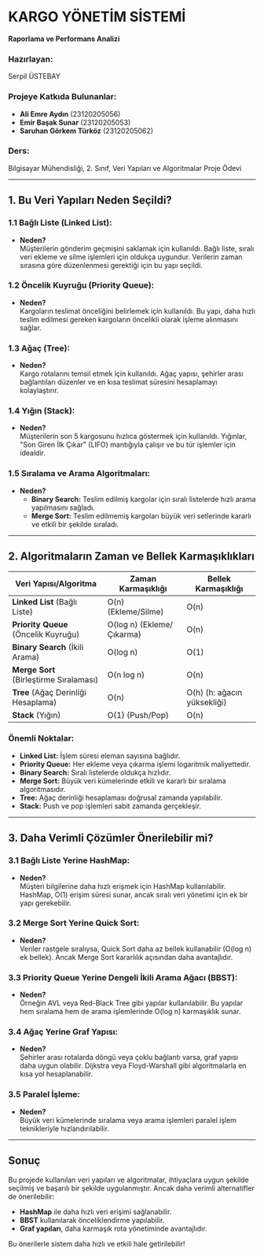 # KARGO YÖNETİM SİSTEMİ  
**Raporlama ve Performans Analizi**  

### Hazırlayan:  
Serpil ÜSTEBAY  

### Projeye Katkıda Bulunanlar:  
- **Ali Emre Aydın** (23120205056)  
- **Emir Başak Sunar** (23120205053)  
- **Saruhan Görkem Türköz** (23120205062)  

### Ders:  
Bilgisayar Mühendisliği, 2. Sınıf, Veri Yapıları ve Algoritmalar Proje Ödevi  

---

## 1. Bu Veri Yapıları Neden Seçildi?

### 1.1 **Bağlı Liste (Linked List):**  
- **Neden?**  
  Müşterilerin gönderim geçmişini saklamak için kullanıldı. Bağlı liste, sıralı veri ekleme ve silme işlemleri için oldukça uygundur. Verilerin zaman sırasına göre düzenlenmesi gerektiği için bu yapı seçildi.  

### 1.2 **Öncelik Kuyruğu (Priority Queue):**  
- **Neden?**  
  Kargoların teslimat önceliğini belirlemek için kullanıldı. Bu yapı, daha hızlı teslim edilmesi gereken kargoların öncelikli olarak işleme alınmasını sağlar.  

### 1.3 **Ağaç (Tree):**  
- **Neden?**  
  Kargo rotalarını temsil etmek için kullanıldı. Ağaç yapısı, şehirler arası bağlantıları düzenler ve en kısa teslimat süresini hesaplamayı kolaylaştırır.  

### 1.4 **Yığın (Stack):**  
- **Neden?**  
  Müşterilerin son 5 kargosunu hızlıca göstermek için kullanıldı. Yığınlar, "Son Giren İlk Çıkar" (LIFO) mantığıyla çalışır ve bu tür işlemler için idealdir.  

### 1.5 **Sıralama ve Arama Algoritmaları:**  
- **Neden?**  
  - **Binary Search:** Teslim edilmiş kargolar için sıralı listelerde hızlı arama yapılmasını sağladı.  
  - **Merge Sort:** Teslim edilmemiş kargoları büyük veri setlerinde kararlı ve etkili bir şekilde sıraladı.  

---

## 2. Algoritmaların Zaman ve Bellek Karmaşıklıkları  

| Veri Yapısı/Algoritma      | Zaman Karmaşıklığı         | Bellek Karmaşıklığı   |  
|-----------------------------|----------------------------|------------------------|  
| **Linked List** (Bağlı Liste)   | O(n) (Ekleme/Silme)       | O(n)                  |  
| **Priority Queue** (Öncelik Kuyruğu) | O(log n) (Ekleme/Çıkarma) | O(n)                  |  
| **Binary Search** (İkili Arama) | O(log n)                  | O(1)                  |  
| **Merge Sort** (Birleştirme Sıralaması) | O(n log n)             | O(n)                  |  
| **Tree** (Ağaç Derinliği Hesaplama) | O(n)                    | O(h) (h: ağacın yüksekliği) |  
| **Stack** (Yığın)               | O(1) (Push/Pop)           | O(n)                  |  

### Önemli Noktalar:  
- **Linked List:** İşlem süresi eleman sayısına bağlıdır.  
- **Priority Queue:** Her ekleme veya çıkarma işlemi logaritmik maliyettedir.  
- **Binary Search:** Sıralı listelerde oldukça hızlıdır.  
- **Merge Sort:** Büyük veri kümelerinde etkili ve kararlı bir sıralama algoritmasıdır.  
- **Tree:** Ağaç derinliği hesaplaması doğrusal zamanda yapılabilir.  
- **Stack:** Push ve pop işlemleri sabit zamanda gerçekleşir.  

---

## 3. Daha Verimli Çözümler Önerilebilir mi?

### 3.1 **Bağlı Liste Yerine HashMap:**  
- **Neden?**  
  Müşteri bilgilerine daha hızlı erişmek için HashMap kullanılabilir. HashMap, O(1) erişim süresi sunar, ancak sıralı veri yönetimi için ek bir yapı gerekebilir.  

### 3.2 **Merge Sort Yerine Quick Sort:**  
- **Neden?**  
  Veriler rastgele sıralıysa, Quick Sort daha az bellek kullanabilir (O(log n) ek bellek). Ancak Merge Sort kararlılık açısından daha avantajlıdır.  

### 3.3 **Priority Queue Yerine Dengeli İkili Arama Ağacı (BBST):**  
- **Neden?**  
  Örneğin AVL veya Red-Black Tree gibi yapılar kullanılabilir. Bu yapılar hem sıralama hem de arama işlemlerinde O(log n) karmaşıklık sunar.  

### 3.4 **Ağaç Yerine Graf Yapısı:**  
- **Neden?**  
  Şehirler arası rotalarda döngü veya çoklu bağlantı varsa, graf yapısı daha uygun olabilir. Dijkstra veya Floyd-Warshall gibi algoritmalarla en kısa yol hesaplanabilir.  

### 3.5 **Paralel İşleme:**  
- **Neden?**  
  Büyük veri kümelerinde sıralama veya arama işlemleri paralel işlem teknikleriyle hızlandırılabilir.  

---

## Sonuç  

Bu projede kullanılan veri yapıları ve algoritmalar, ihtiyaçlara uygun şekilde seçilmiş ve başarılı bir şekilde uygulanmıştır. Ancak daha verimli alternatifler de önerilebilir:  
- **HashMap** ile daha hızlı veri erişimi sağlanabilir.  
- **BBST** kullanılarak önceliklendirme yapılabilir.  
- **Graf yapıları**, daha karmaşık rota yönetiminde avantajlıdır.  

Bu önerilerle sistem daha hızlı ve etkili hale getirilebilir!

